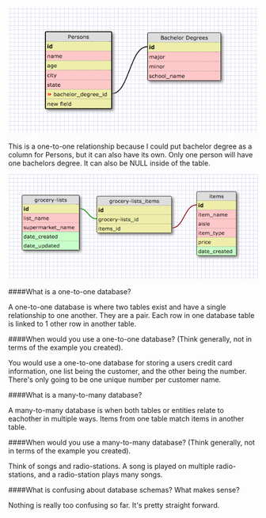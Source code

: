 ![One-to-One Schema](./imgs/one-to-one-schema.png)

This is a one-to-one relationship because I could put bachelor degree as a column for Persons, but it can also have its own. Only one person will have one bachelors degree. It can also be NULL inside of the table.

![Many-to-Many Schema](./imgs/many-to-many.png)

####What is a one-to-one database?

A one-to-one database is where two tables exist and have a single relationship to one another. They are a pair. Each row in one database table is linked to 1 other row in another table.

####When would you use a one-to-one database? (Think generally, not in terms of the example you created).

You would use a one-to-one database for storing a users credit card information, one list being the customer, and the other being the number. There's only going to be one unique number per customer name.

####What is a many-to-many database?

A many-to-many database is when both tables or entities relate to eachother in multiple ways. Items from one table match items in another table.

####When would you use a many-to-many database? (Think generally, not in terms of the example you created).

Think of songs and radio-stations. A song is played on multiple radio-stations, and a radio-station plays many songs.

####What is confusing about database schemas? What makes sense?

Nothing is really too confusing so far. It's pretty straight forward.